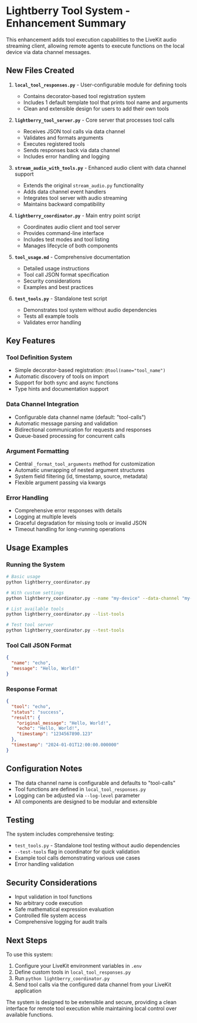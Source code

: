 # Lightberry Tool System - Enhancement Summary

This enhancement adds tool execution capabilities to the LiveKit audio streaming client, allowing remote agents to execute functions on the local device via data channel messages.

## New Files Created

1. **`local_tool_responses.py`** - User-configurable module for defining tools
   - Contains decorator-based tool registration system
   - Includes 1 default template tool that prints tool name and arguments
   - Clean and extensible design for users to add their own tools

2. **`lightberry_tool_server.py`** - Core server that processes tool calls
   - Receives JSON tool calls via data channel
   - Validates and formats arguments
   - Executes registered tools
   - Sends responses back via data channel
   - Includes error handling and logging

3. **`stream_audio_with_tools.py`** - Enhanced audio client with data channel support
   - Extends the original `stream_audio.py` functionality
   - Adds data channel event handlers
   - Integrates tool server with audio streaming
   - Maintains backward compatibility

4. **`lightberry_coordinator.py`** - Main entry point script
   - Coordinates audio client and tool server
   - Provides command-line interface
   - Includes test modes and tool listing
   - Manages lifecycle of both components

5. **`tool_usage.md`** - Comprehensive documentation
   - Detailed usage instructions
   - Tool call JSON format specification
   - Security considerations
   - Examples and best practices

6. **`test_tools.py`** - Standalone test script
   - Demonstrates tool system without audio dependencies
   - Tests all example tools
   - Validates error handling

## Key Features

### Tool Definition System
- Simple decorator-based registration: `@tool(name="tool_name")`
- Automatic discovery of tools on import
- Support for both sync and async functions
- Type hints and documentation support

### Data Channel Integration
- Configurable data channel name (default: "tool-calls")
- Automatic message parsing and validation
- Bidirectional communication for requests and responses
- Queue-based processing for concurrent calls

### Argument Formatting
- Central `_format_tool_arguments` method for customization
- Automatic unwrapping of nested argument structures
- System field filtering (id, timestamp, source, metadata)
- Flexible argument passing via kwargs

### Error Handling
- Comprehensive error responses with details
- Logging at multiple levels
- Graceful degradation for missing tools or invalid JSON
- Timeout handling for long-running operations

## Usage Examples

### Running the System
```bash
# Basic usage
python lightberry_coordinator.py

# With custom settings
python lightberry_coordinator.py --name "my-device" --data-channel "my-tools"

# List available tools
python lightberry_coordinator.py --list-tools

# Test tool server
python lightberry_coordinator.py --test-tools
```

### Tool Call JSON Format
```json
{
  "name": "echo",
  "message": "Hello, World!"
}
```

### Response Format
```json
{
  "tool": "echo",
  "status": "success",
  "result": {
    "original_message": "Hello, World!",
    "echo": "Hello, World!",
    "timestamp": "1234567890.123"
  },
  "timestamp": "2024-01-01T12:00:00.000000"
}
```

## Configuration Notes

- The data channel name is configurable and defaults to "tool-calls"
- Tool functions are defined in `local_tool_responses.py`
- Logging can be adjusted via `--log-level` parameter
- All components are designed to be modular and extensible

## Testing

The system includes comprehensive testing:
- `test_tools.py` - Standalone tool testing without audio dependencies
- `--test-tools` flag in coordinator for quick validation
- Example tool calls demonstrating various use cases
- Error handling validation

## Security Considerations

- Input validation in tool functions
- No arbitrary code execution
- Safe mathematical expression evaluation
- Controlled file system access
- Comprehensive logging for audit trails

## Next Steps

To use this system:
1. Configure your LiveKit environment variables in `.env`
2. Define custom tools in `local_tool_responses.py`
3. Run `python lightberry_coordinator.py`
4. Send tool calls via the configured data channel from your LiveKit application

The system is designed to be extensible and secure, providing a clean interface for remote tool execution while maintaining local control over available functions.